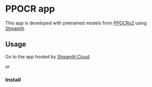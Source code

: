 # PPOCR app
This app is developed with pretrained models from [PPOCRv2](https://github.com/PaddlePaddle/PaddleOCR) using [Streamlit](https://streamlit.io/).

## Usage

Go to the app hosted by [Streamlit Cloud]()

or

### Install